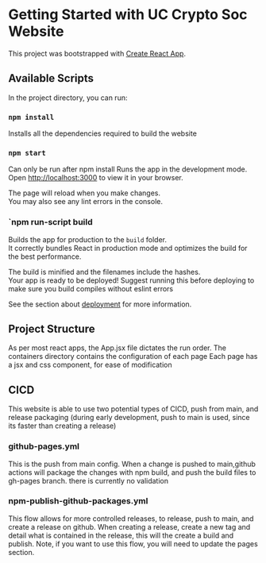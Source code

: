 # Getting Started with UC Crypto Soc Website

This project was bootstrapped with [Create React App](https://github.com/facebook/create-react-app).

## Available Scripts

In the project directory, you can run:

### `npm install`

Installs all the dependencies required to build the website

### `npm start`

Can only be run after npm install
Runs the app in the development mode.
Open [http://localhost:3000](http://localhost:3000) to view it in your browser.

The page will reload when you make changes.\
You may also see any lint errors in the console.

### `npm run-script build

Builds the app for production to the `build` folder.\
It correctly bundles React in production mode and optimizes the build for the best performance.

The build is minified and the filenames include the hashes.\
Your app is ready to be deployed!
Suggest running this before deploying to make sure you build compiles without eslint errors

See the section about [deployment](https://facebook.github.io/create-react-app/docs/deployment) for more information.

## Project Structure

As per most react apps, the App.jsx file dictates the run order.
The containers directory contains the configuration of each page
Each page has a jsx and css component, for ease of modification

## CICD

This website is able to use two potential types of CICD, push from main, and release packaging (during early development, push to main is used, since its faster than creating a release)

### github-pages.yml

This is the push from main config.
When a change is pushed to main,github actions will package the changes with npm build, and push the build files to gh-pages branch. there is currently no validation

### npm-publish-github-packages.yml

This flow allows for more controlled releases, to release, push to main, and create a release on github.
When creating a release, create a new tag and detail what is contained in the release, this will the create a build and publish. Note, if you want to use this flow, you will need to update the pages section.